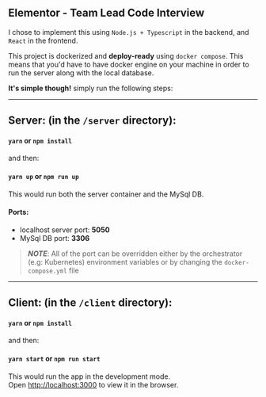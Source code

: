 ## Elementor - Team Lead Code Interview 

I chose to implement this using `Node.js + Typescript` in the backend, and `React` in the frontend. 

This project is dockerized and **deploy-ready** using `docker compose`.
This means that you'd have to have docker engine on your machine in order to run the server along with the local database.

**It's simple though!** simply run the following steps: 
___________________________________________________
## Server: (in the `/server` directory):
#### `yarn` or `npm install`
and then:
#### `yarn up` or `npm run up`

This would run both the server container and the MySql DB. <br />

#### Ports:
- localhost server port: **5050**
- MySql DB port: **3306** 

> **_NOTE_**: All of the port can be overridden either by the orchestrator (e.g: Kubernetes) environment variables or by changing the `docker-compose.yml` file

___________________________________________________
## Client: (in the `/client` directory):
#### `yarn` or `npm install`
and then:
#### `yarn start` or `npm run start`

This would run the app in the development mode.<br />
Open [http://localhost:3000](http://localhost:3000) to view it in the browser.